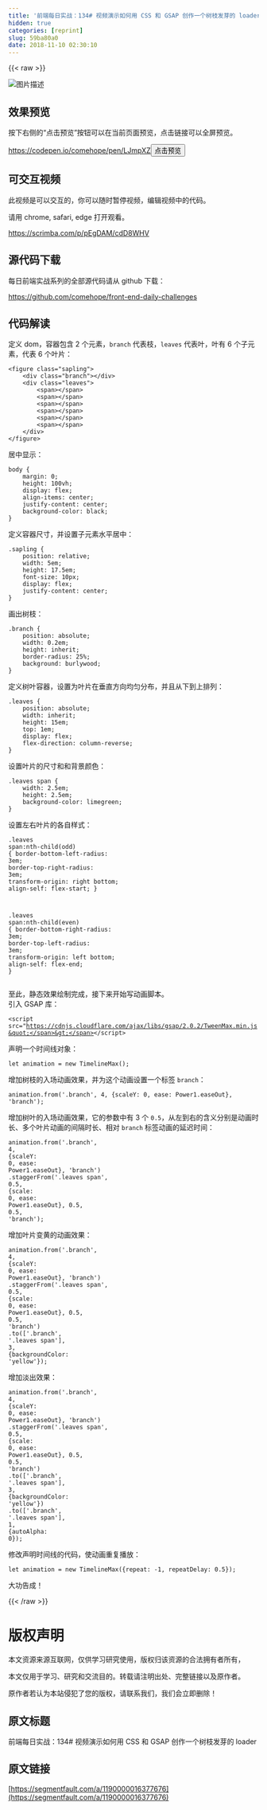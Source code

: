 ```yaml
---
title: '前端每日实战：134# 视频演示如何用 CSS 和 GSAP 创作一个树枝发芽的 loader'
hidden: true
categories: [reprint]
slug: 59ba80a0
date: 2018-11-10 02:30:10
---
```


{{< raw >}}
<p><span class="img-wrap"><img data-src="/img/bVbgSKa?w=400&amp;h=302" src="https://static.alili.tech/img/bVbgSKa?w=400&amp;h=302" alt="&#x56FE;&#x7247;&#x63CF;&#x8FF0;" title="&#x56FE;&#x7247;&#x63CF;&#x8FF0;" style="cursor:pointer;display:inline"></span></p><h2 id="articleHeader0">&#x6548;&#x679C;&#x9884;&#x89C8;</h2><p>&#x6309;&#x4E0B;&#x53F3;&#x4FA7;&#x7684;&#x201C;&#x70B9;&#x51FB;&#x9884;&#x89C8;&#x201D;&#x6309;&#x94AE;&#x53EF;&#x4EE5;&#x5728;&#x5F53;&#x524D;&#x9875;&#x9762;&#x9884;&#x89C8;&#xFF0C;&#x70B9;&#x51FB;&#x94FE;&#x63A5;&#x53EF;&#x4EE5;&#x5168;&#x5C4F;&#x9884;&#x89C8;&#x3002;</p><p><a href="https://codepen.io/comehope/pen/LJmpXZ" rel="nofollow noreferrer" target="_blank">https://codepen.io/comehope/pen/LJmpXZ</a><button class="btn btn-xs btn-default ml10 preview" data-url="comehope/pen/LJmpXZ" data-typeid="3">&#x70B9;&#x51FB;&#x9884;&#x89C8;</button></p><h2 id="articleHeader1">&#x53EF;&#x4EA4;&#x4E92;&#x89C6;&#x9891;</h2><p>&#x6B64;&#x89C6;&#x9891;&#x662F;&#x53EF;&#x4EE5;&#x4EA4;&#x4E92;&#x7684;&#xFF0C;&#x4F60;&#x53EF;&#x4EE5;&#x968F;&#x65F6;&#x6682;&#x505C;&#x89C6;&#x9891;&#xFF0C;&#x7F16;&#x8F91;&#x89C6;&#x9891;&#x4E2D;&#x7684;&#x4EE3;&#x7801;&#x3002;</p><p>&#x8BF7;&#x7528; chrome, safari, edge &#x6253;&#x5F00;&#x89C2;&#x770B;&#x3002;</p><p><a href="https://scrimba.com/p/pEgDAM/cdD8WHV" rel="nofollow noreferrer" target="_blank">https://scrimba.com/p/pEgDAM/cdD8WHV</a></p><h2 id="articleHeader2">&#x6E90;&#x4EE3;&#x7801;&#x4E0B;&#x8F7D;</h2><p>&#x6BCF;&#x65E5;&#x524D;&#x7AEF;&#x5B9E;&#x6218;&#x7CFB;&#x5217;&#x7684;&#x5168;&#x90E8;&#x6E90;&#x4EE3;&#x7801;&#x8BF7;&#x4ECE; github &#x4E0B;&#x8F7D;&#xFF1A;</p><p><a href="https://github.com/comehope/front-end-daily-challenges" rel="nofollow noreferrer" target="_blank">https://github.com/comehope/front-end-daily-challenges</a></p><h2 id="articleHeader3">&#x4EE3;&#x7801;&#x89E3;&#x8BFB;</h2><p>&#x5B9A;&#x4E49; dom&#xFF0C;&#x5BB9;&#x5668;&#x5305;&#x542B; 2 &#x4E2A;&#x5143;&#x7D20;&#xFF0C;<code>branch</code> &#x4EE3;&#x8868;&#x679D;&#xFF0C;<code>leaves</code> &#x4EE3;&#x8868;&#x53F6;&#xFF0C;&#x53F6;&#x6709; 6 &#x4E2A;&#x5B50;&#x5143;&#x7D20;&#xFF0C;&#x4EE3;&#x8868; 6 &#x4E2A;&#x53F6;&#x7247;&#xFF1A;</p><div class="widget-codetool" style="display:none"><div class="widget-codetool--inner"><span class="selectCode code-tool" data-toggle="tooltip" data-placement="top" title="" data-original-title="&#x5168;&#x9009;"></span> <span type="button" class="copyCode code-tool" data-toggle="tooltip" data-placement="top" data-clipboard-text="&lt;figure class=&quot;sapling&quot;&gt;
    &lt;div class=&quot;branch&quot;&gt;&lt;/div&gt;
    &lt;div class=&quot;leaves&quot;&gt;
        &lt;span&gt;&lt;/span&gt;
        &lt;span&gt;&lt;/span&gt;
        &lt;span&gt;&lt;/span&gt;
        &lt;span&gt;&lt;/span&gt;
        &lt;span&gt;&lt;/span&gt;
        &lt;span&gt;&lt;/span&gt;
    &lt;/div&gt;
&lt;/figure&gt;" title="" data-original-title="&#x590D;&#x5236;"></span> <span type="button" class="saveToNote code-tool" data-toggle="tooltip" data-placement="top" title="" data-original-title="&#x653E;&#x8FDB;&#x7B14;&#x8BB0;"></span></div></div><pre class="xml hljs"><code class="html"><span class="hljs-tag">&lt;<span class="hljs-name">figure</span> <span class="hljs-attr">class</span>=<span class="hljs-string">&quot;sapling&quot;</span>&gt;</span>
    <span class="hljs-tag">&lt;<span class="hljs-name">div</span> <span class="hljs-attr">class</span>=<span class="hljs-string">&quot;branch&quot;</span>&gt;</span><span class="hljs-tag">&lt;/<span class="hljs-name">div</span>&gt;</span>
    <span class="hljs-tag">&lt;<span class="hljs-name">div</span> <span class="hljs-attr">class</span>=<span class="hljs-string">&quot;leaves&quot;</span>&gt;</span>
        <span class="hljs-tag">&lt;<span class="hljs-name">span</span>&gt;</span><span class="hljs-tag">&lt;/<span class="hljs-name">span</span>&gt;</span>
        <span class="hljs-tag">&lt;<span class="hljs-name">span</span>&gt;</span><span class="hljs-tag">&lt;/<span class="hljs-name">span</span>&gt;</span>
        <span class="hljs-tag">&lt;<span class="hljs-name">span</span>&gt;</span><span class="hljs-tag">&lt;/<span class="hljs-name">span</span>&gt;</span>
        <span class="hljs-tag">&lt;<span class="hljs-name">span</span>&gt;</span><span class="hljs-tag">&lt;/<span class="hljs-name">span</span>&gt;</span>
        <span class="hljs-tag">&lt;<span class="hljs-name">span</span>&gt;</span><span class="hljs-tag">&lt;/<span class="hljs-name">span</span>&gt;</span>
        <span class="hljs-tag">&lt;<span class="hljs-name">span</span>&gt;</span><span class="hljs-tag">&lt;/<span class="hljs-name">span</span>&gt;</span>
    <span class="hljs-tag">&lt;/<span class="hljs-name">div</span>&gt;</span>
<span class="hljs-tag">&lt;/<span class="hljs-name">figure</span>&gt;</span></code></pre><p>&#x5C45;&#x4E2D;&#x663E;&#x793A;&#xFF1A;</p><div class="widget-codetool" style="display:none"><div class="widget-codetool--inner"><span class="selectCode code-tool" data-toggle="tooltip" data-placement="top" title="" data-original-title="&#x5168;&#x9009;"></span> <span type="button" class="copyCode code-tool" data-toggle="tooltip" data-placement="top" data-clipboard-text="body {
    margin: 0;
    height: 100vh;
    display: flex;
    align-items: center;
    justify-content: center;
    background-color: black;
}" title="" data-original-title="&#x590D;&#x5236;"></span> <span type="button" class="saveToNote code-tool" data-toggle="tooltip" data-placement="top" title="" data-original-title="&#x653E;&#x8FDB;&#x7B14;&#x8BB0;"></span></div></div><pre class="css hljs"><code class="css"><span class="hljs-selector-tag">body</span> {
    <span class="hljs-attribute">margin</span>: <span class="hljs-number">0</span>;
    <span class="hljs-attribute">height</span>: <span class="hljs-number">100vh</span>;
    <span class="hljs-attribute">display</span>: flex;
    <span class="hljs-attribute">align-items</span>: center;
    <span class="hljs-attribute">justify-content</span>: center;
    <span class="hljs-attribute">background-color</span>: black;
}</code></pre><p>&#x5B9A;&#x4E49;&#x5BB9;&#x5668;&#x5C3A;&#x5BF8;&#xFF0C;&#x5E76;&#x8BBE;&#x7F6E;&#x5B50;&#x5143;&#x7D20;&#x6C34;&#x5E73;&#x5C45;&#x4E2D;&#xFF1A;</p><div class="widget-codetool" style="display:none"><div class="widget-codetool--inner"><span class="selectCode code-tool" data-toggle="tooltip" data-placement="top" title="" data-original-title="&#x5168;&#x9009;"></span> <span type="button" class="copyCode code-tool" data-toggle="tooltip" data-placement="top" data-clipboard-text=".sapling {
    position: relative;
    width: 5em;
    height: 17.5em;
    font-size: 10px;
    display: flex;
    justify-content: center;
}" title="" data-original-title="&#x590D;&#x5236;"></span> <span type="button" class="saveToNote code-tool" data-toggle="tooltip" data-placement="top" title="" data-original-title="&#x653E;&#x8FDB;&#x7B14;&#x8BB0;"></span></div></div><pre class="css hljs"><code class="css"><span class="hljs-selector-class">.sapling</span> {
    <span class="hljs-attribute">position</span>: relative;
    <span class="hljs-attribute">width</span>: <span class="hljs-number">5em</span>;
    <span class="hljs-attribute">height</span>: <span class="hljs-number">17.5em</span>;
    <span class="hljs-attribute">font-size</span>: <span class="hljs-number">10px</span>;
    <span class="hljs-attribute">display</span>: flex;
    <span class="hljs-attribute">justify-content</span>: center;
}</code></pre><p>&#x753B;&#x51FA;&#x6811;&#x679D;&#xFF1A;</p><div class="widget-codetool" style="display:none"><div class="widget-codetool--inner"><span class="selectCode code-tool" data-toggle="tooltip" data-placement="top" title="" data-original-title="&#x5168;&#x9009;"></span> <span type="button" class="copyCode code-tool" data-toggle="tooltip" data-placement="top" data-clipboard-text=".branch {
    position: absolute;
    width: 0.2em;
    height: inherit;
    border-radius: 25%;
    background: burlywood;
}" title="" data-original-title="&#x590D;&#x5236;"></span> <span type="button" class="saveToNote code-tool" data-toggle="tooltip" data-placement="top" title="" data-original-title="&#x653E;&#x8FDB;&#x7B14;&#x8BB0;"></span></div></div><pre class="css hljs"><code class="css"><span class="hljs-selector-class">.branch</span> {
    <span class="hljs-attribute">position</span>: absolute;
    <span class="hljs-attribute">width</span>: <span class="hljs-number">0.2em</span>;
    <span class="hljs-attribute">height</span>: inherit;
    <span class="hljs-attribute">border-radius</span>: <span class="hljs-number">25%</span>;
    <span class="hljs-attribute">background</span>: burlywood;
}</code></pre><p>&#x5B9A;&#x4E49;&#x6811;&#x53F6;&#x5BB9;&#x5668;&#xFF0C;&#x8BBE;&#x7F6E;&#x4E3A;&#x53F6;&#x7247;&#x5728;&#x5782;&#x76F4;&#x65B9;&#x5411;&#x5747;&#x5300;&#x5206;&#x5E03;&#xFF0C;&#x5E76;&#x4E14;&#x4ECE;&#x4E0B;&#x5230;&#x4E0A;&#x6392;&#x5217;&#xFF1A;</p><div class="widget-codetool" style="display:none"><div class="widget-codetool--inner"><span class="selectCode code-tool" data-toggle="tooltip" data-placement="top" title="" data-original-title="&#x5168;&#x9009;"></span> <span type="button" class="copyCode code-tool" data-toggle="tooltip" data-placement="top" data-clipboard-text=".leaves {
    position: absolute;
    width: inherit;
    height: 15em;
    top: 1em;
    display: flex;
    flex-direction: column-reverse;
}" title="" data-original-title="&#x590D;&#x5236;"></span> <span type="button" class="saveToNote code-tool" data-toggle="tooltip" data-placement="top" title="" data-original-title="&#x653E;&#x8FDB;&#x7B14;&#x8BB0;"></span></div></div><pre class="css hljs"><code class="css"><span class="hljs-selector-class">.leaves</span> {
    <span class="hljs-attribute">position</span>: absolute;
    <span class="hljs-attribute">width</span>: inherit;
    <span class="hljs-attribute">height</span>: <span class="hljs-number">15em</span>;
    <span class="hljs-attribute">top</span>: <span class="hljs-number">1em</span>;
    <span class="hljs-attribute">display</span>: flex;
    <span class="hljs-attribute">flex-direction</span>: column-reverse;
}</code></pre><p>&#x8BBE;&#x7F6E;&#x53F6;&#x7247;&#x7684;&#x5C3A;&#x5BF8;&#x548C;&#x548C;&#x80CC;&#x666F;&#x989C;&#x8272;&#xFF1A;</p><div class="widget-codetool" style="display:none"><div class="widget-codetool--inner"><span class="selectCode code-tool" data-toggle="tooltip" data-placement="top" title="" data-original-title="&#x5168;&#x9009;"></span> <span type="button" class="copyCode code-tool" data-toggle="tooltip" data-placement="top" data-clipboard-text=".leaves span {
    width: 2.5em;
    height: 2.5em;
    background-color: limegreen;
}" title="" data-original-title="&#x590D;&#x5236;"></span> <span type="button" class="saveToNote code-tool" data-toggle="tooltip" data-placement="top" title="" data-original-title="&#x653E;&#x8FDB;&#x7B14;&#x8BB0;"></span></div></div><pre class="css hljs"><code class="css"><span class="hljs-selector-class">.leaves</span> <span class="hljs-selector-tag">span</span> {
    <span class="hljs-attribute">width</span>: <span class="hljs-number">2.5em</span>;
    <span class="hljs-attribute">height</span>: <span class="hljs-number">2.5em</span>;
    <span class="hljs-attribute">background-color</span>: limegreen;
}</code></pre><p>&#x8BBE;&#x7F6E;&#x5DE6;&#x53F3;&#x53F6;&#x7247;&#x7684;&#x5404;&#x81EA;&#x6837;&#x5F0F;&#xFF1A;</p><div class="widget-codetool" style="display:none"><div class="widget-codetool--inner"><span class="selectCode code-tool" data-toggle="tooltip" data-placement="top" title="" data-original-title="&#x5168;&#x9009;"></span> <span type="button" class="copyCode code-tool" data-toggle="tooltip" data-placement="top" data-clipboard-text=".leaves span:nth-child(odd) {
    border-bottom-left-radius: 3em;
    border-top-right-radius: 3em;
    transform-origin: right bottom;
    align-self: flex-start;
}

.leaves span:nth-child(even) {
    border-bottom-right-radius: 3em;
    border-top-left-radius: 3em;
    transform-origin: left bottom;
    align-self: flex-end;
}" title="" data-original-title="&#x590D;&#x5236;"></span> <span type="button" class="saveToNote code-tool" data-toggle="tooltip" data-placement="top" title="" data-original-title="&#x653E;&#x8FDB;&#x7B14;&#x8BB0;"></span></div></div><pre class="css hljs"><code class="css"><span class="hljs-selector-class">.leaves</span> <span class="hljs-selector-tag">span</span><span class="hljs-selector-pseudo">:nth-child(odd)</span> {
    <span class="hljs-attribute">border-bottom-left-radius</span>: <span class="hljs-number">3em</span>;
    <span class="hljs-attribute">border-top-right-radius</span>: <span class="hljs-number">3em</span>;
    <span class="hljs-attribute">transform-origin</span>: right bottom;
    <span class="hljs-attribute">align-self</span>: flex-start;
}

<span class="hljs-selector-class">.leaves</span> <span class="hljs-selector-tag">span</span><span class="hljs-selector-pseudo">:nth-child(even)</span> {
    <span class="hljs-attribute">border-bottom-right-radius</span>: <span class="hljs-number">3em</span>;
    <span class="hljs-attribute">border-top-left-radius</span>: <span class="hljs-number">3em</span>;
    <span class="hljs-attribute">transform-origin</span>: left bottom;
    <span class="hljs-attribute">align-self</span>: flex-end;
}</code></pre><p>&#x81F3;&#x6B64;&#xFF0C;&#x9759;&#x6001;&#x6548;&#x679C;&#x7ED8;&#x5236;&#x5B8C;&#x6210;&#xFF0C;&#x63A5;&#x4E0B;&#x6765;&#x5F00;&#x59CB;&#x5199;&#x52A8;&#x753B;&#x811A;&#x672C;&#x3002;<br>&#x5F15;&#x5165; GSAP &#x5E93;&#xFF1A;</p><div class="widget-codetool" style="display:none"><div class="widget-codetool--inner"><span class="selectCode code-tool" data-toggle="tooltip" data-placement="top" title="" data-original-title="&#x5168;&#x9009;"></span> <span type="button" class="copyCode code-tool" data-toggle="tooltip" data-placement="top" data-clipboard-text="&lt;script src=&quot;https://cdnjs.cloudflare.com/ajax/libs/gsap/2.0.2/TweenMax.min.js&quot;&gt;&lt;/script&gt;" title="" data-original-title="&#x590D;&#x5236;"></span> <span type="button" class="saveToNote code-tool" data-toggle="tooltip" data-placement="top" title="" data-original-title="&#x653E;&#x8FDB;&#x7B14;&#x8BB0;"></span></div></div><pre class="xml hljs"><code class="html" style="word-break:break-word;white-space:initial"><span class="hljs-tag">&lt;<span class="hljs-name">script</span> <span class="hljs-attr">src</span>=<span class="hljs-string">&quot;https://cdnjs.cloudflare.com/ajax/libs/gsap/2.0.2/TweenMax.min.js&quot;</span>&gt;</span><span class="undefined"></span><span class="hljs-tag">&lt;/<span class="hljs-name">script</span>&gt;</span></code></pre><p>&#x58F0;&#x660E;&#x4E00;&#x4E2A;&#x65F6;&#x95F4;&#x7EBF;&#x5BF9;&#x8C61;&#xFF1A;</p><div class="widget-codetool" style="display:none"><div class="widget-codetool--inner"><span class="selectCode code-tool" data-toggle="tooltip" data-placement="top" title="" data-original-title="&#x5168;&#x9009;"></span> <span type="button" class="copyCode code-tool" data-toggle="tooltip" data-placement="top" data-clipboard-text="let animation = new TimelineMax();" title="" data-original-title="&#x590D;&#x5236;"></span> <span type="button" class="saveToNote code-tool" data-toggle="tooltip" data-placement="top" title="" data-original-title="&#x653E;&#x8FDB;&#x7B14;&#x8BB0;"></span></div></div><pre class="javascript hljs"><code class="javascript" style="word-break:break-word;white-space:initial"><span class="hljs-keyword">let</span> animation = <span class="hljs-keyword">new</span> TimelineMax();</code></pre><p>&#x589E;&#x52A0;&#x6811;&#x679D;&#x7684;&#x5165;&#x573A;&#x52A8;&#x753B;&#x6548;&#x679C;&#xFF0C;&#x5E76;&#x4E3A;&#x8FD9;&#x4E2A;&#x52A8;&#x753B;&#x8BBE;&#x7F6E;&#x4E00;&#x4E2A;&#x6807;&#x7B7E; <code>branch</code>&#xFF1A;</p><div class="widget-codetool" style="display:none"><div class="widget-codetool--inner"><span class="selectCode code-tool" data-toggle="tooltip" data-placement="top" title="" data-original-title="&#x5168;&#x9009;"></span> <span type="button" class="copyCode code-tool" data-toggle="tooltip" data-placement="top" data-clipboard-text="animation.from(&apos;.branch&apos;, 4, {scaleY: 0, ease: Power1.easeOut}, &apos;branch&apos;);" title="" data-original-title="&#x590D;&#x5236;"></span> <span type="button" class="saveToNote code-tool" data-toggle="tooltip" data-placement="top" title="" data-original-title="&#x653E;&#x8FDB;&#x7B14;&#x8BB0;"></span></div></div><pre class="javascript hljs"><code class="javascript" style="word-break:break-word;white-space:initial">animation.from(<span class="hljs-string">&apos;.branch&apos;</span>, <span class="hljs-number">4</span>, {<span class="hljs-attr">scaleY</span>: <span class="hljs-number">0</span>, <span class="hljs-attr">ease</span>: Power1.easeOut}, <span class="hljs-string">&apos;branch&apos;</span>);</code></pre><p>&#x589E;&#x52A0;&#x6811;&#x53F6;&#x7684;&#x5165;&#x573A;&#x52A8;&#x753B;&#x6548;&#x679C;&#xFF0C;&#x5B83;&#x7684;&#x53C2;&#x6570;&#x4E2D;&#x6709; 3 &#x4E2A; <code>0.5</code>&#xFF0C;&#x4ECE;&#x5DE6;&#x5230;&#x53F3;&#x7684;&#x542B;&#x4E49;&#x5206;&#x522B;&#x662F;&#x52A8;&#x753B;&#x65F6;&#x957F;&#x3001;&#x591A;&#x4E2A;&#x53F6;&#x7247;&#x52A8;&#x753B;&#x7684;&#x95F4;&#x9694;&#x65F6;&#x957F;&#x3001;&#x76F8;&#x5BF9; <code>branch</code> &#x6807;&#x7B7E;&#x52A8;&#x753B;&#x7684;&#x5EF6;&#x8FDF;&#x65F6;&#x95F4;&#xFF1A;</p><div class="widget-codetool" style="display:none"><div class="widget-codetool--inner"><span class="selectCode code-tool" data-toggle="tooltip" data-placement="top" title="" data-original-title="&#x5168;&#x9009;"></span> <span type="button" class="copyCode code-tool" data-toggle="tooltip" data-placement="top" data-clipboard-text="animation.from(&apos;.branch&apos;, 4, {scaleY: 0, ease: Power1.easeOut}, &apos;branch&apos;)
    .staggerFrom(&apos;.leaves span&apos;, 0.5, {scale: 0, ease: Power1.easeOut}, 0.5, 0.5, &apos;branch&apos;);" title="" data-original-title="&#x590D;&#x5236;"></span> <span type="button" class="saveToNote code-tool" data-toggle="tooltip" data-placement="top" title="" data-original-title="&#x653E;&#x8FDB;&#x7B14;&#x8BB0;"></span></div></div><pre class="javascript hljs"><code class="javascript">animation.from(<span class="hljs-string">&apos;.branch&apos;</span>, <span class="hljs-number">4</span>, {<span class="hljs-attr">scaleY</span>: <span class="hljs-number">0</span>, <span class="hljs-attr">ease</span>: Power1.easeOut}, <span class="hljs-string">&apos;branch&apos;</span>)
    .staggerFrom(<span class="hljs-string">&apos;.leaves span&apos;</span>, <span class="hljs-number">0.5</span>, {<span class="hljs-attr">scale</span>: <span class="hljs-number">0</span>, <span class="hljs-attr">ease</span>: Power1.easeOut}, <span class="hljs-number">0.5</span>, <span class="hljs-number">0.5</span>, <span class="hljs-string">&apos;branch&apos;</span>);</code></pre><p>&#x589E;&#x52A0;&#x53F6;&#x7247;&#x53D8;&#x9EC4;&#x7684;&#x52A8;&#x753B;&#x6548;&#x679C;&#xFF1A;</p><div class="widget-codetool" style="display:none"><div class="widget-codetool--inner"><span class="selectCode code-tool" data-toggle="tooltip" data-placement="top" title="" data-original-title="&#x5168;&#x9009;"></span> <span type="button" class="copyCode code-tool" data-toggle="tooltip" data-placement="top" data-clipboard-text="animation.from(&apos;.branch&apos;, 4, {scaleY: 0, ease: Power1.easeOut}, &apos;branch&apos;)
    .staggerFrom(&apos;.leaves span&apos;, 0.5, {scale: 0, ease: Power1.easeOut}, 0.5, 0.5, &apos;branch&apos;)
    .to([&apos;.branch&apos;, &apos;.leaves span&apos;], 3, {backgroundColor: &apos;yellow&apos;});" title="" data-original-title="&#x590D;&#x5236;"></span> <span type="button" class="saveToNote code-tool" data-toggle="tooltip" data-placement="top" title="" data-original-title="&#x653E;&#x8FDB;&#x7B14;&#x8BB0;"></span></div></div><pre class="javascript hljs"><code class="javascript">animation.from(<span class="hljs-string">&apos;.branch&apos;</span>, <span class="hljs-number">4</span>, {<span class="hljs-attr">scaleY</span>: <span class="hljs-number">0</span>, <span class="hljs-attr">ease</span>: Power1.easeOut}, <span class="hljs-string">&apos;branch&apos;</span>)
    .staggerFrom(<span class="hljs-string">&apos;.leaves span&apos;</span>, <span class="hljs-number">0.5</span>, {<span class="hljs-attr">scale</span>: <span class="hljs-number">0</span>, <span class="hljs-attr">ease</span>: Power1.easeOut}, <span class="hljs-number">0.5</span>, <span class="hljs-number">0.5</span>, <span class="hljs-string">&apos;branch&apos;</span>)
    .to([<span class="hljs-string">&apos;.branch&apos;</span>, <span class="hljs-string">&apos;.leaves span&apos;</span>], <span class="hljs-number">3</span>, {<span class="hljs-attr">backgroundColor</span>: <span class="hljs-string">&apos;yellow&apos;</span>});</code></pre><p>&#x589E;&#x52A0;&#x6DE1;&#x51FA;&#x6548;&#x679C;&#xFF1A;</p><div class="widget-codetool" style="display:none"><div class="widget-codetool--inner"><span class="selectCode code-tool" data-toggle="tooltip" data-placement="top" title="" data-original-title="&#x5168;&#x9009;"></span> <span type="button" class="copyCode code-tool" data-toggle="tooltip" data-placement="top" data-clipboard-text="animation.from(&apos;.branch&apos;, 4, {scaleY: 0, ease: Power1.easeOut}, &apos;branch&apos;)
    .staggerFrom(&apos;.leaves span&apos;, 0.5, {scale: 0, ease: Power1.easeOut}, 0.5, 0.5, &apos;branch&apos;)
    .to([&apos;.branch&apos;, &apos;.leaves span&apos;], 3, {backgroundColor: &apos;yellow&apos;})
    .to([&apos;.branch&apos;, &apos;.leaves span&apos;], 1, {autoAlpha: 0});" title="" data-original-title="&#x590D;&#x5236;"></span> <span type="button" class="saveToNote code-tool" data-toggle="tooltip" data-placement="top" title="" data-original-title="&#x653E;&#x8FDB;&#x7B14;&#x8BB0;"></span></div></div><pre class="javascript hljs"><code class="javascript">animation.from(<span class="hljs-string">&apos;.branch&apos;</span>, <span class="hljs-number">4</span>, {<span class="hljs-attr">scaleY</span>: <span class="hljs-number">0</span>, <span class="hljs-attr">ease</span>: Power1.easeOut}, <span class="hljs-string">&apos;branch&apos;</span>)
    .staggerFrom(<span class="hljs-string">&apos;.leaves span&apos;</span>, <span class="hljs-number">0.5</span>, {<span class="hljs-attr">scale</span>: <span class="hljs-number">0</span>, <span class="hljs-attr">ease</span>: Power1.easeOut}, <span class="hljs-number">0.5</span>, <span class="hljs-number">0.5</span>, <span class="hljs-string">&apos;branch&apos;</span>)
    .to([<span class="hljs-string">&apos;.branch&apos;</span>, <span class="hljs-string">&apos;.leaves span&apos;</span>], <span class="hljs-number">3</span>, {<span class="hljs-attr">backgroundColor</span>: <span class="hljs-string">&apos;yellow&apos;</span>})
    .to([<span class="hljs-string">&apos;.branch&apos;</span>, <span class="hljs-string">&apos;.leaves span&apos;</span>], <span class="hljs-number">1</span>, {<span class="hljs-attr">autoAlpha</span>: <span class="hljs-number">0</span>});</code></pre><p>&#x4FEE;&#x6539;&#x58F0;&#x660E;&#x65F6;&#x95F4;&#x7EBF;&#x7684;&#x4EE3;&#x7801;&#xFF0C;&#x4F7F;&#x52A8;&#x753B;&#x91CD;&#x590D;&#x64AD;&#x653E;&#xFF1A;</p><div class="widget-codetool" style="display:none"><div class="widget-codetool--inner"><span class="selectCode code-tool" data-toggle="tooltip" data-placement="top" title="" data-original-title="&#x5168;&#x9009;"></span> <span type="button" class="copyCode code-tool" data-toggle="tooltip" data-placement="top" data-clipboard-text="let animation = new TimelineMax({repeat: -1, repeatDelay: 0.5});" title="" data-original-title="&#x590D;&#x5236;"></span> <span type="button" class="saveToNote code-tool" data-toggle="tooltip" data-placement="top" title="" data-original-title="&#x653E;&#x8FDB;&#x7B14;&#x8BB0;"></span></div></div><pre class="javascript hljs"><code class="javascript" style="word-break:break-word;white-space:initial"><span class="hljs-keyword">let</span> animation = <span class="hljs-keyword">new</span> TimelineMax({<span class="hljs-attr">repeat</span>: <span class="hljs-number">-1</span>, <span class="hljs-attr">repeatDelay</span>: <span class="hljs-number">0.5</span>});</code></pre><p>&#x5927;&#x529F;&#x544A;&#x6210;&#xFF01;</p>
{{< /raw >}}

# 版权声明
本文资源来源互联网，仅供学习研究使用，版权归该资源的合法拥有者所有，

本文仅用于学习、研究和交流目的。转载请注明出处、完整链接以及原作者。 

原作者若认为本站侵犯了您的版权，请联系我们，我们会立即删除！

## 原文标题
前端每日实战：134# 视频演示如何用 CSS 和 GSAP 创作一个树枝发芽的 loader

## 原文链接
[https://segmentfault.com/a/1190000016377676](https://segmentfault.com/a/1190000016377676)

